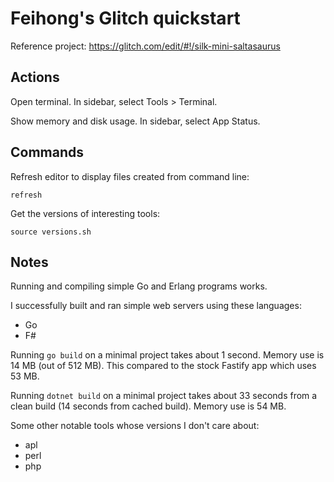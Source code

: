 # Feihong's Glitch quickstart

Reference project: https://glitch.com/edit/#!/silk-mini-saltasaurus

## Actions

Open terminal. In sidebar, select Tools > Terminal.

Show memory and disk usage. In sidebar, select App Status.

## Commands

Refresh editor to display files created from command line:

    refresh

Get the versions of interesting tools:

    source versions.sh

## Notes

Running and compiling simple Go and Erlang programs works.

I successfully built and ran simple web servers using these languages:

- Go
- F#

Running `go build` on a minimal project takes about 1 second. Memory use is 14 MB (out of 512 MB). This compared to the stock Fastify app which uses 53 MB.

Running `dotnet build` on a minimal project takes about 33 seconds from a clean build (14 seconds from cached build). Memory use is 54 MB.

Some other notable tools whose versions I don't care about:

- apl
- perl
- php
